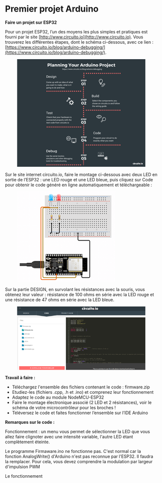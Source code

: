 # Premier projet Arduino

**Faire un projet sur ESP32**

Pour un projet ESP32, l’un des moyens les plus simples et pratiques est fourni par le site [http://www.circuito.io](http://www.circuito.io). Vous trouverez les différentes étapes, dont le schéma ci-dessous, avec ce lien : [https://www.circuito.io/blog/arduino-debugging/](https://www.circuito.io/blog/arduino-debugging/).

<figure><img src=".gitbook/assets/image.png" alt=""><figcaption></figcaption></figure>

Sur le site internet circuito.io, faire le montage ci-dessous avec deux LED en sortie de l’ESP32 : une LED rouge et une LED bleue, puis cliquez sur Code pour obtenir le code généré en ligne automatiquement et téléchargeable :

<figure><img src=".gitbook/assets/image (2).png" alt=""><figcaption></figcaption></figure>

Sur la partie DESIGN, en survolant les résistances avec la souris, vous obtenez leur valeur : résistance de 100 ohms en série avec la LED rouge et une résistance de 47 ohms en série avec la LED bleue.

<figure><img src=".gitbook/assets/image (4).png" alt=""><figcaption></figcaption></figure>

**Travail à faire :**

* Téléchargez l'ensemble des fichiers contenant le code : firmware.zip
* Etudiez-les (fichiers .cpp, .h et .ino) et comprenez leur fonctionnement &#x20;
* Adaptez le code au module NodeMCU-ESP32
* Faire le montage électronique associé (2 LED et 2 résistances), voir le schéma de votre microcontrôleur pour les broches !
* Téléversez le code et faites fonctionner l’ensemble sur l’IDE Arduino

**Remarques sur le code :**

Fonctionnement : un menu vous permet de sélectionner la LED que vous allez faire clignoter avec une intensité variable, l'autre LED étant complètement éteinte.

Le programme Firmaware.ino ne fonctionne pas. C'est normal car la fonction AnalogWrite() d'Arduino n'est pas reconnue par l'ESP32. Il faudra la remplacer. Pour cela, vous devez comprendre la modulation par largeur d'impulsion PWM

Le fonctionnement
